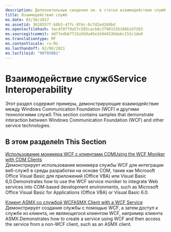 ```yaml
---
description: Дополнительные сведения см. в статье взаимодействие служб.
title: Взаимодействие служб
ms.date: 03/30/2017
ms.assetid: 3628557f-b8b3-47fc-8fdc-0c7d2e4268bd
ms.openlocfilehash: 3ac4f8ff9a57c585cacbdc27903156186b1d7203
ms.sourcegitcommit: ddf7edb67715a5b9a45e3dd44536dabc153c1de0
ms.translationtype: MT
ms.contentlocale: ru-RU
ms.lasthandoff: 02/06/2021
ms.locfileid: "99793081"
---
```

# <a name="service-interoperability"></a><span data-ttu-id="e0468-103">Взаимодействие служб</span><span class="sxs-lookup"><span data-stu-id="e0468-103">Service Interoperability</span></span>

<span data-ttu-id="e0468-104">Этот раздел содержит примеры, демонстрирующие взаимодействие между Windows Communication Foundation (WCF) и другими технологиями служб.</span><span class="sxs-lookup"><span data-stu-id="e0468-104">This section contains samples that demonstrate interaction between Windows Communication Foundation (WCF) and other service technologies.</span></span>  
  
## <a name="in-this-section"></a><span data-ttu-id="e0468-105">В этом разделе</span><span class="sxs-lookup"><span data-stu-id="e0468-105">In This Section</span></span>  

 [<span data-ttu-id="e0468-106">Использование моникера WCF с клиентами COM</span><span class="sxs-lookup"><span data-stu-id="e0468-106">Using the WCF Moniker with COM Clients</span></span>](using-the-wcf-moniker-with-com-clients.md)  
 <span data-ttu-id="e0468-107">Демонстрирует использование моникера службы WCF для интеграции веб-служб в среды разработки на основе COM, такие как Microsoft Office Visual Basic для приложений (Office VBA) или Visual Basic 6,0.</span><span class="sxs-lookup"><span data-stu-id="e0468-107">Demonstrates how to use the WCF service moniker to integrate Web services into COM-based development environments, such as Microsoft Office Visual Basic for Applications (Office VBA) or Visual Basic 6.0.</span></span>  
  
 [<span data-ttu-id="e0468-108">Клиент ASMX со службой WCF</span><span class="sxs-lookup"><span data-stu-id="e0468-108">ASMX Client with a WCF Service</span></span>](asmx-client-with-a-wcf-service.md)  
 <span data-ttu-id="e0468-109">Демонстрирует создание службы с помощью WCF, а затем доступ к службе из клиента, не являющегося клиентом WCF, например клиента ASMX.</span><span class="sxs-lookup"><span data-stu-id="e0468-109">Demonstrates how to create a service using WCF and then access the service from a non-WCF client, such as an ASMX client.</span></span>
